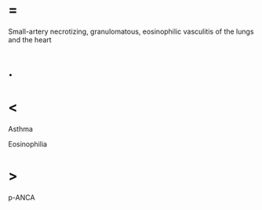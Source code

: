 # =

Small-artery necrotizing, granulomatous, eosinophilic vasculitis of the lungs and the heart

# .

# <

Asthma

Eosinophilia

# >

p-ANCA
